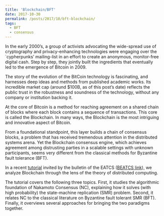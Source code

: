 ```yaml
---
title: 'Blockchain/BFT'
date: 2017-10-30
permalink: /posts/2017/10/bft-blockchain/
tags:
  - BFT
  - consensus
---
```





In the early 2000’s, a group of activists advocating the wide-spread use of cryptography and privacy-enhancing technologies were engaging over the `cypherpunks’ mailing-list in an effort to create an anonymous, monitor-free digital cash. Step by step, they jointly built the ingredients that eventually led to the emergence of Bitcoin in 2009.

The story of the evolution of the BitCoin technology is fascinating, and harnesses deep ideas and methods from published academic works. Its incredible market cap (around $100B, as of this post’s date) reflects the public trust in the robustness and soundness of the technology, without any company or institution backing it.

At the core of Bitcoin is a method for reaching agreement on a shared chain of blocks where each block contains a sequence of transactions. This core is called the Blockchain. In many ways, the Blockchain is the most intriguing and innovative aspect of Bitcoin.

From a foundational standpoint, this layer builds a chain of consensus blocks, a problem that has received tremendous attention in the distributed systems arena. Yet the Blockchain consensus engine, which achieves agreement among distrusting parties in a scalable settings with unknown participants, seems very different from the classical methods for Byzantine fault tolerance (BFT).

In a recent [tutorial](https://dahliamalkhi.files.wordpress.com/2016/08/blockchainbft-beatcs2017.pdf "BlockchainBFT-BEATCS2017")  invited by the bulletin of the EATCS ([BEATCS link](http://bulletin.eatcs.org/index.php/beatcs/article/view/506)), we analyze Blockchain through the lens of the theory of distributed computing.

The tutorial covers the following three topics. First, it studies the algorithmic foundation of Nakamoto Consensus (NC), explaining how it solves (with high probability) the state-machine replication (SMR) problem. Second, it relates NC to the classical literature on Byzantine fault tolerant SMR (BFT). Finally, it overviews several approaches for bringing the two paradigms together.
